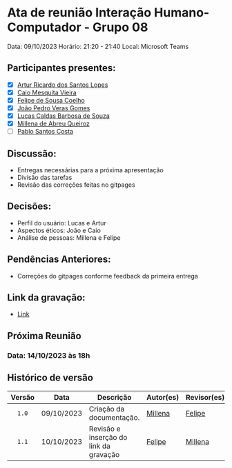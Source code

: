 # Ata de reunião Interação Humano-Computador - Grupo 08

Data: 09/10/2023
Horário: 21:20 - 21:40
Local: Microsoft Teams 

## Participantes presentes:

- [x] [Artur Ricardo dos Santos Lopes](https://github.com/algorithmorphic)
- [x] [Caio Mesquita Vieira](https://github.com/Caiomesvie)
- [x] [Felipe de Sousa Coelho](https://github.com/fsousac)
- [x] [João Pedro Veras Gomes](https://github.com/JoosPerro)
- [x] [Lucas Caldas Barbosa de Souza](https://github.com/lucascaldasb)
- [x] [Millena de Abreu Queiroz](https://github.com/millenaqueiroz)
- [ ] [Pablo Santos Costa](github.com/pabloheika)

## Discussão:
- Entregas necessárias para a próxima apresentação
- Divisão das tarefas
- Revisão das correções feitas no gitpages

## Decisões:
- Perfil do usuário: Lucas e Artur 
- Aspectos éticos: João e Caio
- Análise de pessoas: Millena e Felipe

## Pendências Anteriores:
- Correções do gitpages conforme feedback da primeira entrega

## Link da gravação:
- [Link](https://youtu.be/i5T3_HHp01Q)

## Próxima Reunião 
### Data: 14/10/2023 às 18h

## Histórico de versão

| Versão   | Data           | Descrição                                                                | Autor(es)                                        | Revisor(es)                                      |
| :------: | :------------: | ------------------------------------------------------------------------ | ------------------------------------------------ | ------------------------------------------------ |
| `1.0`    | 09/10/2023     | Criação da documentação.                                                 | [Millena](https://github.com/millenaqueiroz)     | [Felipe](https://github.com/fsousac)             |
| `1.1`    | 10/10/2023     | Revisão e inserção do link da gravação                                   | [Felipe](https://github.com/fsousac)             | [Millena](https://github.com/millenaqueiroz)     |


                                          

